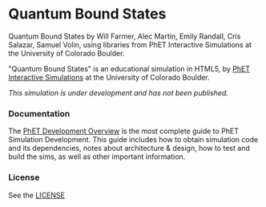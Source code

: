 Quantum Bound States
================
Quantum Bound States by Will Farmer, Alec Martin, Emily Randall, Cris Salazar, Samuel Volin, using libraries from PhET Interactive Simulations at the University of Colorado Boulder.

"Quantum Bound States" is an educational simulation in HTML5, by <a href="http://phet.colorado.edu/" target="_blank">PhET Interactive Simulations</a>
at the University of Colorado Boulder.

*This simulation is under development and has not been published.*

### Documentation
The <a href="http://bit.ly/phet-development-overview" target="_blank">PhET Development Overview</a> is the most complete guide to PhET Simulation
Development. This guide includes how to obtain simulation code and its dependencies, notes about architecture & design, how to test and build
the sims, as well as other important information.

### License
See the <a href="https://github.com/phetsims/quantum-bound-states/blob/master/LICENSE" target="_blank">LICENSE</a>
